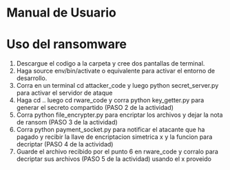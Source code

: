 # Manual de Usuario

# Uso del ransomware

1. Descargue el codigo a la carpeta y cree dos pantallas de terminal. 
2. Haga source env/bin/activate o equivalente para activar el entorno de desarrollo.
3. Corra en un terminal cd attacker_code y luego python secret_server.py para activar el servidor de ataque
4. Haga cd .. luego cd rware_code y corra python key_getter.py para generar el secreto compartido (PASO 2 de la actividad)
5. Corra python file_encrypter.py para encriptar los archivos y dejar la nota de ransom (PASO 3 de la actividad)
6. Corra python payment_socket.py para notificar el atacante que ha pagado y recibir la llave de encriptacion simetrica x y la funcion para decriptar (PASO 4 de la actividad)
7. Guarde el archivo recibido por el punto 6 en rware_code y corralo para decriptar sus archivos (PASO 5 de la actividad) usando el x proveido
